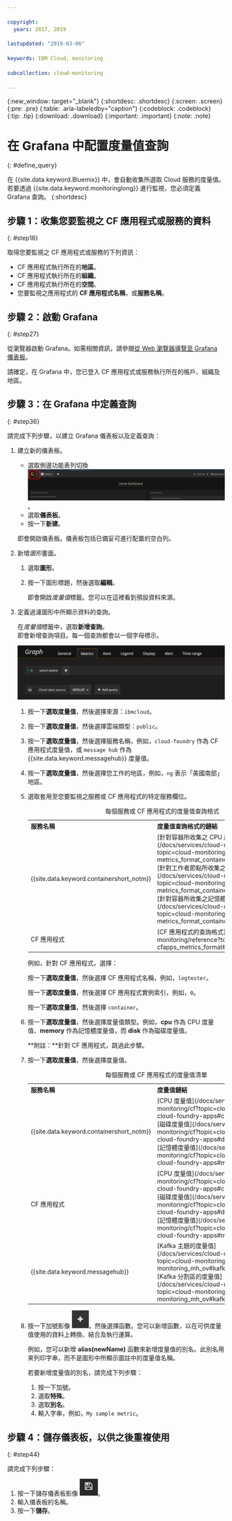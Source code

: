 ```yaml
---

copyright:
  years: 2017, 2019

lastupdated: "2019-03-06"

keywords: IBM Cloud, monitoring

subcollection: cloud-monitoring

---
```


{:new_window: target="_blank"}
{:shortdesc: .shortdesc}
{:screen: .screen}
{:pre: .pre}
{:table: .aria-labeledby="caption"}
{:codeblock: .codeblock}
{:tip: .tip}
{:download: .download}
{:important: .important}
{:note: .note}


# 在 Grafana 中配置度量值查詢
{: #define_query}

在 {{site.data.keyword.Bluemix}} 中，會自動收集所選取 Cloud 服務的度量值。若要透過 {{site.data.keyword.monitoringlong}} 進行監視，您必須定義 Grafana 查詢。
{:shortdesc}

## 步驟 1：收集您要監視之 CF 應用程式或服務的資料
{: #step18}

取得您要監視之 CF 應用程式或服務的下列資訊：

* CF 應用程式執行所在的**地區**。
* CF 應用程式執行所在的**組織**。 	
* CF 應用程式執行所在的**空間**。 
* 您要監視之應用程式的 **CF 應用程式名稱**，或**服務名稱**。 


## 步驟 2：啟動 Grafana
{: #step27}

從瀏覽器啟動 Grafana。如需相關資訊，請參閱[從 Web 瀏覽器導覽至 Grafana 儀表板](/docs/services/cloud-monitoring/grafana?topic=cloud-monitoring-navigating_grafana#launch_grafana_from_browser)。

請確定，在 Grafana 中，您已登入 CF 應用程式或服務執行所在的帳戶、組織及地區。 


## 步驟 3：在 Grafana 中定義查詢
{: #step36}

請完成下列步驟，以建立 Grafana 儀表板以及定義查詢：

1. 建立新的儀表板。

    * 選取側邊功能表列切換 ![Grafana 側邊功能表列](images/grafana_settings.gif "Grafana 側邊功能表列")。
    * 選取**儀表板**。
    * 按一下**新建**。

    即會開啟儀表板。儀表板包括已備妥可進行配置的空白列。

2. 新增*圖形*畫面。

    1. 選取**圖形**。

    2. 按一下圖形標題，然後選取**編輯**。

        即會開啟*度量值*標籤。您可以在這裡看到預設資料來源。

3. 定義過濾圖形中所顯示資料的查詢。 

    在*度量值*標籤中，選取**新增查詢**。<br>即會新增查詢項目。每一個查詢都會以一個字母標示。
    
    ![新建查詢項目](images/grafana4_query_f1.gif "新建查詢項目")
        
    1. 按一下**選取度量值**，然後選擇來源：`ibmcloud`。
    
    2. 按一下**選取度量值**，然後選擇雲端類型：`public`。
    
    3. 按一下**選取度量值**，然後選擇服務名稱，例如，`cloud-foundry` 作為 CF 應用程式度量值，或 `message hub` 作為 {{site.data.keyword.messagehub}} 度量值。
    
    4. 按一下**選取度量值**，然後選擇您工作的地區，例如，`ng` 表示「美國南部」地區。
    
    5. 選取套用至您要監視之服務或 CF 應用程式的特定服務欄位。

        <table>
          <caption>每個服務或 CF 應用程式的度量值查詢格式</caption>
          <tr>
            <th>服務名稱</th>
            <th>度量值查詢格式的鏈結</th> 
          </tr>
          <tr>
            <td>{{site.data.keyword.containershort_notm}}</td>
            <td>[針對容器所收集之 CPU 度量值的查詢格式](/docs/services/cloud-monitoring/reference?topic=cloud-monitoring-metrics_format_containers#cpu_containers) </br>[針對工作者節點所收集之負載度量值的查詢格式](/docs/services/cloud-monitoring/reference?topic=cloud-monitoring-metrics_format_containers#load_workers) </br>[針對容器所收集之記憶體度量值的查詢格式](/docs/services/cloud-monitoring/reference?topic=cloud-monitoring-metrics_format_containers#mem_containers)</td> 
          </tr>
          <tr>
            <td>CF 應用程式</td>
            <td>[CF 應用程式的查詢格式](/docs/services/cloud-monitoring/reference?topic=cloud-monitoring-cfapps_metrics_format#cfapps_metrics_format)</td> 
          </tr>
        </table>

        例如，針對 CF 應用程式，選擇：
    
        按一下**選取度量值**，然後選擇 CF 應用程式名稱，例如，`logtester`。
    
        按一下**選取度量值**，然後選擇 CF 應用程式實例索引，例如，`0`。

        按一下**選取度量值**，然後選擇 `container`。
    
    9. 按一下**選取度量值**，然後選擇度量值類型。例如，**cpu** 作為 CPU 度量值、**memory** 作為記憶體度量值，而 **disk** 作為磁碟度量值。 

        **附註：**針對 CF 應用程式，跳過此步驟。 

    10. 按一下**選取度量值**，然後選擇度量值。 

        <table>
          <caption>每個服務或 CF 應用程式的度量值清單</caption>
          <tr>
            <th>服務名稱</th>
            <th>度量值鏈結</th> 
          </tr>
          <tr>
            <td>{{site.data.keyword.containershort_notm}}</td>
            <td>[CPU 度量值](/docs/services/cloud-monitoring/cf?topic=cloud-monitoring-cloud-foundry-apps#cpu_metrics) </br>[磁碟度量值](/docs/services/cloud-monitoring/cf?topic=cloud-monitoring-cloud-foundry-apps#disk_metrics)   </br>[記憶體度量值](/docs/services/cloud-monitoring/cf?topic=cloud-monitoring-cloud-foundry-apps#mem_metrics)</td> 
          </tr>
          <tr>
            <td>CF 應用程式</td>
            <td>[CPU 度量值](/docs/services/cloud-monitoring/cf?topic=cloud-monitoring-cloud-foundry-apps#cpu_metrics) </br>[磁碟度量值](/docs/services/cloud-monitoring/cf?topic=cloud-monitoring-cloud-foundry-apps#disk_metrics)   </br>[記憶體度量值](/docs/services/cloud-monitoring/cf?topic=cloud-monitoring-cloud-foundry-apps#mem_metrics)</td> 
          </tr>
          <tr>
            <td>{{site.data.keyword.messagehub}}</td>
            <td>[Kafka 主題的度量值](/docs/services/cloud-monitoring/mh?topic=cloud-monitoring-monitoring_mh_ov#kafka_topic_metrics) </br>[Kafka 分割區的度量值](/docs/services/cloud-monitoring/mh?topic=cloud-monitoring-monitoring_mh_ov#kafka_partition_metrics)</td> 
          </tr>
        </table>

    10. 按一下加號影像 ![新增圖示](images/grafana_plus_image.gif "加號影像")，然後選擇函數。您可以新增函數，以在可供度量值使用的資料上轉換、結合及執行運算。
        
        例如，您可以新增 **alias(newName)** 函數來新增度量值的別名。此別名用來列印字串，而不是圖形中所顯示圖註中的度量值名稱。
        
        若要新增度量值的別名，請完成下列步驟：
        
        1. 按一下加號。
        2. 選取**特殊**。
        3. 選取**別名**。
        4. 輸入字串，例如，`My sample metric`。


## 步驟 4：儲存儀表板，以供之後重複使用
{: #step44}

請完成下列步驟：

1. 按一下儲存儀表板影像 ![儲存儀表板影像](images/grafana_save_image.gif "儲存儀表板影像")。
2. 輸入儀表板的名稱。
3. 按一下**儲存**。
